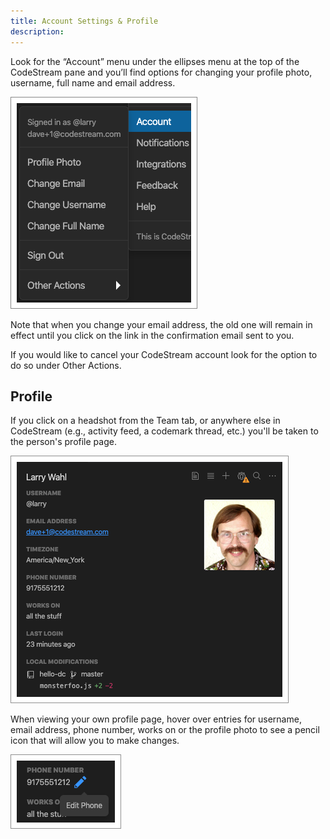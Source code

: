 ```yaml
---
title: Account Settings & Profile
description: 
---
```


Look for the “Account” menu under the ellipses menu at the top of the CodeStream
pane and you’ll find options for changing your profile photo, username, full
name and email address. 

![Account Settings](../assets/images/AccountSettings1.png)

Note that when you change your email address, the old one will remain in effect
until you click on the link in the confirmation email sent to you.

If you would like to cancel your CodeStream account look for the option to do so
under Other Actions.

## Profile

If you click on a headshot from the Team tab, or anywhere else in CodeStream
(e.g., activity feed, a codemark thread, etc.) you'll be taken to the person's
profile page.

![Profile Page](../assets/images/ProfilePage.png)

When viewing your own profile page, hover over entries for username, email
address, phone number, works on or the profile photo to see a pencil icon that
will allow you to make changes.

![Edit Profile](../assets/images/EditProfile.png)